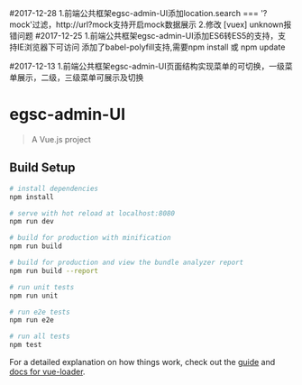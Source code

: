 
#2017-12-28
1.前端公共框架egsc-admin-UI添加location.search === '?mock'过滤，http://url?mock支持开启mock数据展示
2.修改 [vuex] unknown报错问题
#2017-12-25
1.前端公共框架egsc-admin-UI添加ES6转ES5的支持，支持IE浏览器下可访问
添加了babel-polyfill支持,需要npm install 或 npm update


#2017-12-13
1.前端公共框架egsc-admin-UI页面结构实现菜单的可切换，一级菜单展示，二级，三级菜单可展示及切换



# egsc-admin-UI

> A Vue.js project

## Build Setup

``` bash
# install dependencies
npm install

# serve with hot reload at localhost:8080
npm run dev

# build for production with minification
npm run build

# build for production and view the bundle analyzer report
npm run build --report

# run unit tests
npm run unit

# run e2e tests
npm run e2e

# run all tests
npm test
```

For a detailed explanation on how things work, check out the [guide](http://vuejs-templates.github.io/webpack/) and [docs for vue-loader](http://vuejs.github.io/vue-loader).
